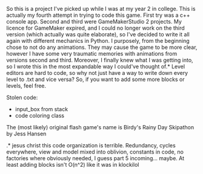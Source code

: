 So this is a project I've picked up while I was at my year 2 in college.
This is actually my fourth attempt in trying to code this game. 
First try was a c++ console app.
Second and third were GameMakerStudio 2 projects.
My licence for GameMaker expired, and I could no longer work on the third version (which actually was quite elaborate), so I've decided to write it all again with different mechanics in Python.
I purposely, from the beginning chose to not do any animations.
They may cause the game to be more clear, however I have some very traumatic memories with animations from versions second and third.
Moreover, I finally knew what I was getting into, so I wrote this in the most expandable way I could've thought of.*
Level editors are hard to code, so why not just have a way to write down every level to .txt and vice versa?
So, if you want to add some more blocks or levels, feel free.

Stolen code:
- input_box from stack
- code coloring class

The (most likely) original flash game's name is 
Birdy's Rainy Day Skipathon
by
Jess Hansen

    
.* jesus christ this code organization is terrible. Redundancy, cycles everywhere, view and model mixed into oblivion,
constants in code, no factories where obviously needed, I guess part 5 incoming... maybe.
At least adding blocks isn't O(n^2) like it was in klockilol
